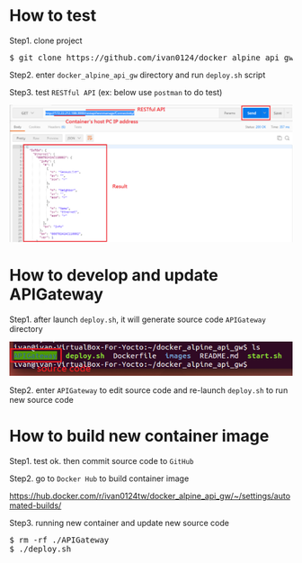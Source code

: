 # How to test
Step1. clone project
<pre>
$ git clone https://github.com/ivan0124/docker_alpine_api_gw.git
</pre>

Step2. enter `docker_alpine_api_gw` directory and run `deploy.sh` script

Step3. test `RESTful API` (ex: below use `postman` to do test)

![result link](https://github.com/ivan0124/docker_alpine_api_gw/blob/master/images/docker_api_20161223.png)

# How to develop and update APIGateway
Step1. after launch `deploy.sh`, it will generate source code `APIGateway` directory

![result link](https://github.com/ivan0124/docker_alpine_api_gw/blob/master/images/docker_20161223_1.png)

Step2. enter `APIGateway` to edit source code and re-launch `deploy.sh` to run new source code

# How to build new container image
Step1. test ok. then commit source code to `GitHub`

Step2. go to `Docker Hub` to build container image

https://hub.docker.com/r/ivan0124tw/docker_alpine_api_gw/~/settings/automated-builds/

Step3. running new container and update new source code
<pre>
$ rm -rf ./APIGateway
$ ./deploy.sh
</pre>

